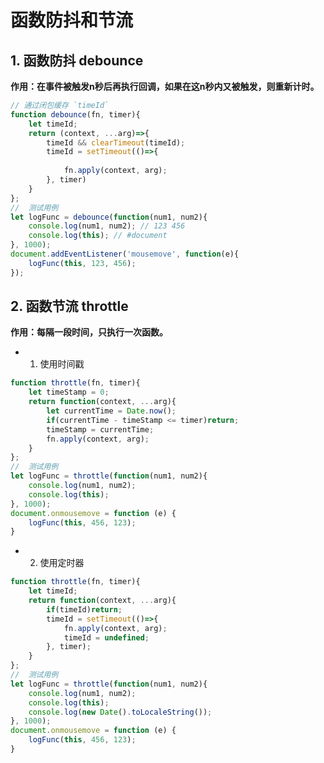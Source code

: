 <!--
 * @Author: monai
 * @Date: 2021-09-01 15:12:13
 * @LastEditors: monai
 * @LastEditTime: 2021-09-01 16:54:42
-->
# 函数防抖和节流

## 1. 函数防抖 debounce
**作用：在事件被触发n秒后再执行回调，如果在这n秒内又被触发，则重新计时。**

```javascript
// 通过闭包缓存 `timeId`
function debounce(fn, timer){
    let timeId;
    return (context, ...arg)=>{
        timeId && clearTimeout(timeId);
        timeId = setTimeout(()=>{
            
            fn.apply(context, arg);
        }, timer)
    }
};
//  测试用例
let logFunc = debounce(function(num1, num2){
    console.log(num1, num2); // 123 456
    console.log(this); // #document
}, 1000);
document.addEventListener('mousemove', function(e){
    logFunc(this, 123, 456);
});
```

## 2. 函数节流 throttle
**作用：每隔一段时间，只执行一次函数。**

- 1. 使用时间戳
```javascript
function throttle(fn, timer){
    let timeStamp = 0;
    return function(context, ...arg){
        let currentTime = Date.now();
        if(currentTime - timeStamp <= timer)return;
        timeStamp = currentTime;
        fn.apply(context, arg);
    }
};
//  测试用例
let logFunc = throttle(function(num1, num2){
    console.log(num1, num2);
    console.log(this);
}, 1000);
document.onmousemove = function (e) {
    logFunc(this, 456, 123);
}
```

- 2. 使用定时器
```javascript
function throttle(fn, timer){
    let timeId;
    return function(context, ...arg){
        if(timeId)return;
        timeId = setTimeout(()=>{
            fn.apply(context, arg);
            timeId = undefined;
        }, timer);
    }
};
//  测试用例
let logFunc = throttle(function(num1, num2){
    console.log(num1, num2);
    console.log(this);
    console.log(new Date().toLocaleString());
}, 1000);
document.onmousemove = function (e) {
    logFunc(this, 456, 123);
}
```
